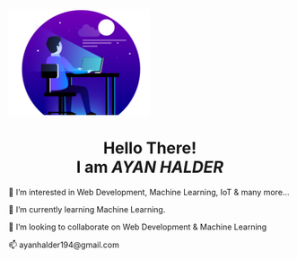 <img src="https://github.com/Ayan-Halder/Ayan-Halder/blob/7d3e189d0164bad85ae1ad7d09216fb7ae9f7d94/web-developer.svg" style="width: 50%; margin: auto;">
<h1 style="text-align: center"> Hello There! <br> I am <em>AYAN HALDER</em></h1>

<p>👀 I’m interested in Web Development, Machine Learning, IoT & many more...</p>
<p>🌱 I’m currently learning Machine Learning.</p>
<p>💞️ I’m looking to collaborate on Web Development & Machine Learning</p>
<p>📫 ayanhalder194@gmail.com</p>

<!---
Ayan-Halder/Ayan-Halder is a ✨ special ✨ repository because its `README.md` (this file) appears on your GitHub profile.
You can click the Preview link to take a look at your changes.
--->
